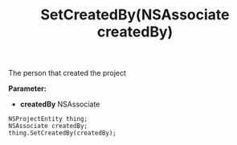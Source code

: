 ﻿---
uid: crmscript_ref_NSProjectEntity_SetCreatedBy
title: SetCreatedBy(NSAssociate createdBy)
intellisense: NSProjectEntity.SetCreatedBy
keywords: NSProjectEntity, GetCreatedBy
so.topic: reference
---

The person that created the project

**Parameter:** 
 - **createdBy** NSAssociate

```crmscript
NSProjectEntity thing;
NSAssociate createdBy;
thing.SetCreatedBy(createdBy);
```

